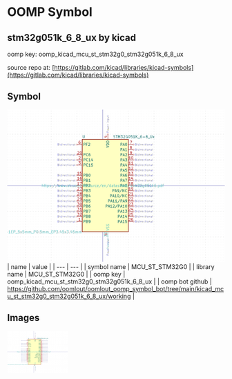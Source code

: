 # OOMP Symbol  
## stm32g051k_6_8_ux  by kicad  
  
oomp key: oomp_kicad_mcu_st_stm32g0_stm32g051k_6_8_ux  
  
source repo at: [https://gitlab.com/kicad/libraries/kicad-symbols](https://gitlab.com/kicad/libraries/kicad-symbols)  
## Symbol  
  
[![working.png](working_600.png)](working.png)  
| name | value | 
| --- | --- | 
| symbol name | MCU_ST_STM32G0 | 
| library name | MCU_ST_STM32G0 | 
| oomp key | oomp_kicad_mcu_st_stm32g0_stm32g051k_6_8_ux | 
| oomp bot github | https://github.com/oomlout/oomlout_oomp_symbol_bot/tree/main/kicad_mcu_st_stm32g0_stm32g051k_6_8_ux/working | 
## Images  
  
[![working.png](working_140.png)](working.png)  
